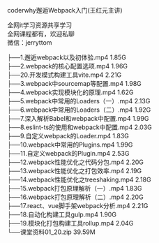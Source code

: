 coderwhy邂逅Webpack入门(王红元主讲)

全网it学习资源共享学习<br>全网课程都有，欢迎私聊<br>微信：jerryttom<br>

├──1.邂逅webpack以及初体验.mp4 1.85G<br> ├──2.webpack的核⼼配置选项.mp4 1.96G<br> ├──20.开发模式构建工具vite.mp4 2.21G<br> ├──3.webpack中sourcemap等配置.mp4 1.98G<br> ├──4.webpack实现模块化的原理.mp4 1.62G<br> ├──5.webpack中常⽤的Loaders（⼀）.mp4 2.13G<br> ├──6.webpack中常⽤的Loaders（⼆）.mp4 1.92G<br> ├──7.深⼊解析Babel和webpack中配置.mp4 1.99G<br> ├──8.eslint-ts的使⽤和webpack中配置.mp4 2.03G<br> ├──9.自定义webpack的Loader.mp4 1.83G<br> ├──10.webpack中常⽤的Plugins.mp4 1.99G<br> ├──11.⾃定义webpack的Plugin.mp4 2.53G<br> ├──12.webpack性能优化之代码分包.mp4 2.20G<br> ├──13.webpack性能优化之打包效率.mp4 2.19G<br> ├──14.webpack性能优化之treeshaking.mp4 2.18G<br> ├──15.webpack打包原理解析（一）.mp4 1.83G<br> ├──16.webpack打包原理解析（⼆）.mp4 2.20G<br> ├──17.react、vue脚⼿架webpack分析.mp4 2.21G<br> ├──18.⾃动化构建⼯具gulp.mp4 1.90G<br> ├──19.模块化打包构建⼯具rollup.mp4 2.04G<br> └──课堂资料01_20.zip 39.59M